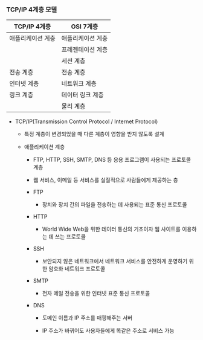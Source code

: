 ### TCP/IP 4계층 모델

| TCP/IP 4계층 | OSI 7계층   |
| ---------- | --------- |
| 애플리케이션 계층  | 애플리케이션 계층 |
|            | 프레젠테이션 계층 |
|            | 세션 계층     |
| 전송 계층      | 전송 계층     |
| 인터넷 계층     | 네트워크 계층   |
| 링크 계층      | 데이터 링크 계층 |
|            | 물리 계층     |

- TCP/IP(Transmission Control Protocol / Internet Protocol)
  
  - 특정 계층이 변경되었을 때 다른 계층이 영향을 받지 않도록 설계
  
  - 애플리케이션 계층
    
    - FTP, HTTP, SSH, SMTP, DNS 등 응용 프로그램이 사용되는 프로토콜 계층
    
    - 웹 서비스, 이메일 등 서비스를 실질적으로 사람들에게 제공하는 층
    
    - FTP
      
      - 장치와 장치 간의 파일을 전송하는 데 사용되는 표준 통신 프로토콜
    
    - HTTP
      
      - World Wide Web을 위한 데이터 통신의 기초이자 웹 사이트를 이용하는 데 쓰는 프로토콜
    
    - SSH
      
      - 보안되지 않은 네트워크에서 네트워크 서비스를 안전하게 운영하기 위한 암호화 네트워크 프로토콜
    
    - SMTP
      
      - 전자 메일 전송을 위한 인터넷 표준 통신 프로토콜
    
    - DNS
      
      - 도메인 이름과 IP 주소를 매핑해주는 서버
      
      - IP 주소가 바뀌어도 사용자들에게 똑같은 주소로 서비스 가능

